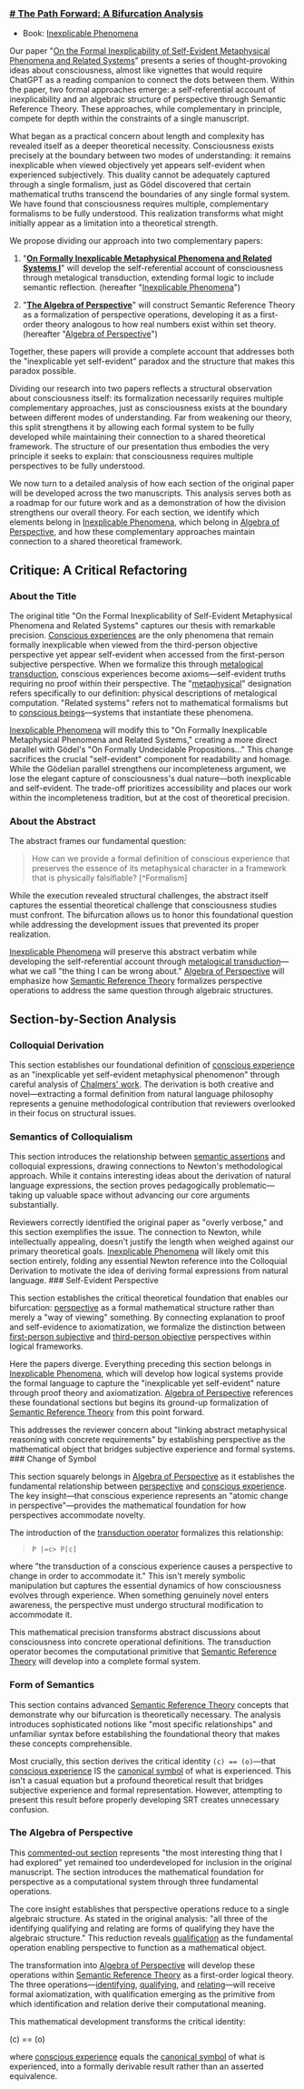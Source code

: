 ### [# The Path Forward: A Bifurcation Analysis](https://dna-platform.github.io/inexplicable-phenomena/articles/inexplicable-phenomena/inexplicable-phenomena.html)
- Book: [Inexplicable Phenomena](./.synopsis.md)



Our paper "[On the Formal Inexplicability of Self-Evident Metaphysical Phenomena and Related Systems](https://dna-platform.github.io/inexplicable-phenomena/articles/inexplicable-phenomena/first-draft/inexplicable-phenomena.html)" presents a series of thought-provoking ideas about consciousness, almost like vignettes that would require ChatGPT as a reading companion to connect the dots between them. Within the paper, two formal approaches emerge: a self-referential account of inexplicability and an algebraic structure of perspective through Semantic Reference Theory. These approaches, while complementary in principle, compete for depth within the constraints of a single manuscript.

What began as a practical concern about length and complexity has revealed itself as a deeper theoretical necessity. Consciousness exists precisely at the boundary between two modes of understanding: it remains inexplicable when viewed objectively yet appears self-evident when experienced subjectively. This duality cannot be adequately captured through a single formalism, just as Gödel discovered that certain mathematical truths transcend the boundaries of any single formal system. We have found that consciousness requires multiple, complementary formalisms to be fully understood. This realization transforms what might initially appear as a limitation into a theoretical strength.

We propose dividing our approach into two complementary papers:

1. "[**On Formally Inexplicable Metaphysical Phenomena and Related Systems I**](./second-draft/inexplicable-phenomena.md)" will develop the self-referential account of consciousness through metalogical transduction, extending formal logic to include semantic reflection. (hereafter "[Inexplicable Phenomena](./second-draft/inexplicable-phenomena.md)")

2. "[**The Algebra of Perspective**](../the-algebra-of-perspective/the-algebra-of-perspective.md)" will construct Semantic Reference Theory as a formalization of perspective operations, developing it as a first-order theory analogous to how real numbers exist within set theory. (hereafter "[Algebra of Perspective](../the-algebra-of-perspective/the-algebra-of-perspective.md)")

Together, these papers will provide a complete account that addresses both the "inexplicable yet self-evident" paradox and the structure that makes this paradox possible.

Dividing our research into two papers reflects a structural observation about consciousness itself: its formalization necessarily requires multiple complementary approaches, just as consciousness exists at the boundary between different modes of understanding. Far from weakening our theory, this split strengthens it by allowing each formal system to be fully developed while maintaining their connection to a shared theoretical framework. The structure of our presentation thus embodies the very principle it seeks to explain: that consciousness requires multiple perspectives to be fully understood.

We now turn to a detailed analysis of how each section of the original paper will be developed across the two manuscripts. This analysis serves both as a roadmap for our future work and as a demonstration of how the division strengthens our overall theory. For each section, we identify which elements belong in [Inexplicable Phenomena](./second-draft/inexplicable-phenomena.md), which belong in [Algebra of Perspective](../the-algebra-of-perspective/the-algebra-of-perspective.md), and how these complementary approaches maintain connection to a shared theoretical framework.

## Critique: A Critical Refactoring

### About the Title

The original title "On the Formal Inexplicability of Self-Evident Metaphysical Phenomena and Related Systems" captures our thesis with remarkable precision. [Conscious experiences](../../dictionary/conscious-experience.md) are the only phenomena that remain formally inexplicable when viewed from the third-person objective perspective yet appear self-evident when accessed from the first-person subjective perspective. When we formalize this through [metalogical transduction](../../encyclopedia/metalogical-transduction.md), conscious experiences become axioms—self-evident truths requiring no proof within their perspective. The "[metaphysical](../../dictionary/metaphysical.md)" designation refers specifically to our definition: physical descriptions of metalogical computation. "Related systems" refers not to mathematical formalisms but to [conscious beings](../../dictionary/conscious-being.md)—systems that instantiate these phenomena.

[Inexplicable Phenomena](./second-draft/inexplicable-phenomena.md) will modify this to "On Formally Inexplicable Metaphysical Phenomena and Related Systems," creating a more direct parallel with Gödel's "On Formally Undecidable Propositions..." This change sacrifices the crucial "self-evident" component for readability and homage. While the Gödelian parallel strengthens our incompleteness argument, we lose the elegant capture of consciousness's dual nature—both inexplicable and self-evident. The trade-off prioritizes accessibility and places our work within the incompleteness tradition, but at the cost of theoretical precision.

### About the Abstract

The abstract frames our fundamental question:

> How can we provide a formal definition of conscious experience that preserves the essence of its metaphysical character in a framework that is physically falsifiable? [^Formalism]

While the execution revealed structural challenges, the abstract itself captures the essential theoretical challenge that consciousness studies must confront. The bifurcation allows us to honor this foundational question while addressing the development issues that prevented its proper realization.

[Inexplicable Phenomena](./second-draft/inexplicable-phenomena.md) will preserve this abstract verbatim while developing the self-referential account through [metalogical transduction](../../encyclopedia/metalogical-transduction.md)—what we call "the thing I can be wrong about." [Algebra of Perspective](../the-algebra-of-perspective/the-algebra-of-perspective.md) will emphasize how [Semantic Reference Theory](../../encyclopedia/semantic-reference-theory.md) formalizes perspective operations to address the same question through algebraic structures.

## Section-by-Section Analysis

### Colloquial Derivation

This section establishes our foundational definition of [conscious experience](../../dictionary/conscious-experience.md) as an "inexplicable yet self-evident metaphysical phenomenon" through careful analysis of [Chalmers' work](^Chalmers1995). The derivation is both creative and novel—extracting a formal definition from natural language philosophy represents a genuine methodological contribution that reviewers overlooked in their focus on structural issues.

### Semantics of Colloquialism

This section introduces the relationship between [semantic assertions](../../dictionary/semantic-assertion.md) and colloquial expressions, drawing connections to Newton's methodological approach. While it contains interesting ideas about the derivation of natural language expressions, the section proves pedagogically problematic—taking up valuable space without advancing our core arguments substantially.

Reviewers correctly identified the original paper as "overly verbose," and this section exemplifies the issue. The connection to Newton, while intellectually appealing, doesn't justify the length when weighed against our primary theoretical goals. [Inexplicable Phenomena](./second-draft/inexplicable-phenomena.md) will likely omit this section entirely, folding any essential Newton reference into the Colloquial Derivation to motivate the idea of deriving formal expressions from natural language. ### Self-Evident Perspective

This section establishes the critical theoretical foundation that enables our bifurcation: [perspective](../../dictionary/perspective.md) as a formal mathematical structure rather than merely a "way of viewing" something. By connecting explanation to proof and self-evidence to axiomatization, we formalize the distinction between [first-person subjective](../../dictionary/first-person-perspective.md) and [third-person objective](../../dictionary/third-person-perspective.md) perspectives within logical frameworks.

Here the papers diverge. Everything preceding this section belongs in [Inexplicable Phenomena](./second-draft/inexplicable-phenomena.md), which will develop how logical systems provide the formal language to capture the "inexplicable yet self-evident" nature through proof theory and axiomatization. [Algebra of Perspective](../the-algebra-of-perspective/the-algebra-of-perspective.md) references these foundational sections but begins its ground-up formalization of [Semantic Reference Theory](../../encyclopedia/semantic-reference-theory.md) from this point forward.

This addresses the reviewer concern about "linking abstract metaphysical reasoning with concrete requirements" by establishing perspective as the mathematical object that bridges subjective experience and formal systems. ### Change of Symbol

This section squarely belongs in [Algebra of Perspective](../the-algebra-of-perspective/the-algebra-of-perspective.md) as it establishes the fundamental relationship between [perspective](../../dictionary/perspective.md) and [conscious experience](../../dictionary/conscious-experience.md). The key insight—that conscious experience represents an "atomic change in perspective"—provides the mathematical foundation for how perspectives accommodate novelty.

The introduction of the [transduction operator](../../encyclopedia/transduction-operator.md) formalizes this relationship:

> `P |=c> P[c]`

where "the transduction of a conscious experience causes a perspective to change in order to accommodate it." This isn't merely symbolic manipulation but captures the essential dynamics of how consciousness evolves through experience. When something genuinely novel enters awareness, the perspective must undergo structural modification to accommodate it.

This mathematical precision transforms abstract discussions about consciousness into concrete operational definitions. The transduction operator becomes the computational primitive that [Semantic Reference Theory](../../encyclopedia/semantic-reference-theory.md) will develop into a complete formal system.

### Form of Semantics

This section contains advanced [Semantic Reference Theory](../../encyclopedia/semantic-reference-theory.md) concepts that demonstrate why our bifurcation is theoretically necessary. The analysis introduces sophisticated notions like "most specific relationships" and unfamiliar syntax before establishing the foundational theory that makes these concepts comprehensible.

Most crucially, this section derives the critical identity `(c) == (o)`—that [conscious experience](../../dictionary/conscious-experience.md) IS the [canonical symbol](../../dictionary/canonical-symbol.md) of what is experienced. This isn't a casual equation but a profound theoretical result that bridges subjective experience and formal representation. However, attempting to present this result before properly developing SRT creates unnecessary confusion.

### The Algebra of Perspective

This [commented-out section](https://github.com/DNA-Platform/inexplicable-phenomena/blob/main/articles/inexplicable-phenomena/first-draft/inexplicable-phenomena.md#the-algebra-of-perspective) represents "the most interesting thing that I had explored" yet remained too underdeveloped for inclusion in the original manuscript. The section introduces the mathematical foundation for perspective as a computational system through three fundamental operations.

The core insight establishes that perspective operations reduce to a single algebraic structure. As stated in the original analysis: "all three of the identifying qualifying and relating are forms of qualifying they have the algebraic structure." This reduction reveals [qualification](../../encyclopedia/qualification.md) as the fundamental operation enabling perspective to function as a mathematical object.

The transformation into [Algebra of Perspective](../the-algebra-of-perspective/the-algebra-of-perspective.md) will develop these operations within [Semantic Reference Theory](../../encyclopedia/semantic-reference-theory.md) as a first-order logical theory. The three operations—[identifying](../../encyclopedia/identification.md), [qualifying](../../encyclopedia/qualification.md), and [relating](../../encyclopedia/relation.md)—will receive formal axiomatization, with qualification emerging as the primitive from which identification and relation derive their computational meaning.

This mathematical development transforms the critical identity:

$\text{(c) == (o)}$

where [conscious experience](../../dictionary/conscious-experience.md) equals the [canonical symbol](../../dictionary/canonical-symbol.md) of what is experienced, into a formally derivable result rather than an asserted equivalence.